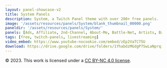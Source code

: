 ```yaml
---
layout: panel-showcase-v2 
title: System Panels 
description: System, a Twitch Panel theme with over 200+ free panels. 
image: '/assets/resources/panels/System/blank_thumbnail_00000.png'
paneldir: '/assets/resources/panels/System/'
panels: [Ads, Affiliate, 2nd-Channel, About-Me, Battle-Net, Artists, Background, ArtStation, Birthday, BTTV, Calendar, Blog, Charity, Chat-Rules, Clips, Channel-Points, Emotes, Fanmail, Donate, Editor, Friends, Games, Gear, FAQ, Hardware, Hive, Hall-of-Fame, Hall-of-Shame, Ko-Fi, Languages, Leaderboard, Links, Music, Mastadon, Merch, Mods, New-Channel, P.O, Partners, My-Shop, Sponsorships, Subscribe, Support, TikTok, Perks, Playlist, Pronouns, Rules]
tags: [free, twitch-panels, livestreaming]
video_embed: https://www.youtube-nocookie.com/embed/zEp2VaTC75U
download: https://drive.google.com/drive/folders/1YhabdzMGdgP7SwLaNprqiKmsSodLiQDF?usp=share_link
---
```


© 2023. This work is licensed under a [CC BY-NC 4.0 license](https://creativecommons.org/licenses/by-nc/4.0/).